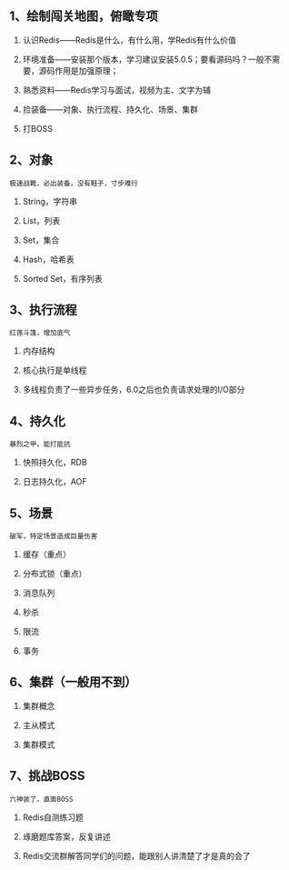 
## 1、绘制闯关地图，俯瞰专项

1. 认识Redis——Redis是什么，有什么用，学Redis有什么价值

2. 环境准备——安装那个版本，学习建议安装5.0.5；要看源码吗？一般不需要，源码作用是加强原理；

3. 熟悉资料——Redis学习与面试，视频为主、文字为辅

4. 捡装备——对象、执行流程、持久化、场景、集群

5. 打BOSS

## 2、对象

`极速战靴，必出装备，没有鞋子，寸步难行`

1. String，字符串

2. List，列表

3. Set，集合

4. Hash，哈希表

5. Sorted Set，有序列表

## 3、执行流程

`红莲斗篷，增加底气`

1. 内存结构

2. 核心执行是单线程

3. 多线程负责了一些异步任务，6.0之后也负责请求处理的I/O部分

## 4、持久化

`暴烈之甲，能打能抗`

1. 快照持久化，RDB

2. 日志持久化，AOF

## 5、场景

`破军，特定场景造成巨量伤害`

1. 缓存（重点）

2. 分布式锁（重点）

3. 消息队列

4. 秒杀

5. 限流

6. 事务

## 6、集群（一般用不到）

1. 集群概念

2. 主从模式

3. 集群模式

## 7、挑战BOSS

`六神装了，直面BOSS`

1. Redis自测练习题

2. 琢磨题库答案，反复讲述

3. Redis交流群解答同学们的问题，能跟别人讲清楚了才是真的会了

